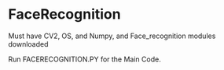 # FaceRecognition

Must have CV2, OS, and Numpy, and Face_recognition modules downloaded


Run FACERECOGNITION.PY for the Main Code. 


